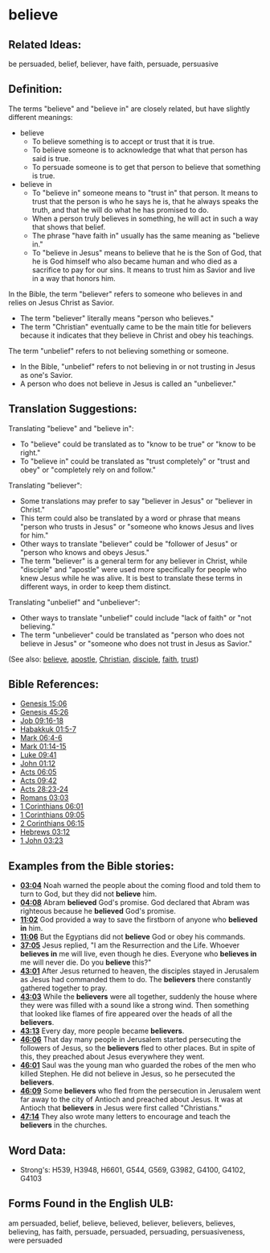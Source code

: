 # believe

## Related Ideas:

be persuaded, belief, believer, have faith, persuade, persuasive

## Definition:

The terms "believe" and "believe in" are closely related, but have slightly different meanings:

* believe
  * To believe something is to accept or trust that it is true.
  * To believe someone is to acknowledge that what that person has said is true.
  * To persuade someone is to get that person to believe that something is true.
* believe in
  * To "believe in" someone means to "trust in" that person. It means to trust that the person is who he says he is, that he always speaks the truth, and that he will do what he has promised to do.
  * When a person truly believes in something, he will act in such a way that shows that belief.
  * The phrase "have faith in" usually has the same meaning as "believe in."
  * To "believe in Jesus" means to believe that he is the Son of God, that he is God himself who also became human and who died as a sacrifice to pay for our sins. It means to trust him as Savior and live in a way that honors him.

In the Bible, the term "believer" refers to someone who believes in and relies on Jesus Christ as Savior.

* The term "believer" literally means "person who believes."
* The term "Christian" eventually came to be the main title for believers because it indicates that they believe in Christ and obey his teachings.

The term "unbelief" refers to not believing something or someone.

* In the Bible, "unbelief" refers to not believing in or not trusting in Jesus as one's Savior.
* A person who does not believe in Jesus is called an "unbeliever."

## Translation Suggestions:

Translating "believe" and "believe in":

* To "believe" could be translated as to "know to be true" or "know to be right."
* To "believe in" could be translated as "trust completely" or "trust and obey" or "completely rely on and follow."

Translating "believer":

* Some translations may prefer to say "believer in Jesus" or "believer in Christ."
* This term could also be translated by a word or phrase that means "person who trusts in Jesus" or "someone who knows Jesus and lives for him."
* Other ways to translate "believer" could be "follower of Jesus" or "person who knows and obeys Jesus."
* The term "believer" is a general term for any believer in Christ, while "disciple" and "apostle" were used more specifically for people who knew Jesus while he was alive. It is best to translate these terms in different ways, in order to keep them distinct.

Translating "unbelief" and "unbeliever":

* Other ways to translate "unbelief" could include "lack of faith" or "not believing."
* The term "unbeliever" could be translated as "person who does not believe in Jesus" or "someone who does not trust in Jesus as Savior."

(See also: [believe](../kt/believe.md), [apostle](../kt/apostle.md), [Christian](../kt/christian.md), [disciple](../kt/disciple.md), [faith](../kt/faith.md), [trust](../kt/trust.md))

## Bible References:

* [Genesis 15:06](rc://en/tn/help/gen/15/06)
* [Genesis 45:26](rc://en/tn/help/gen/45/26)
* [Job 09:16-18](rc://en/tn/help/job/09/16)
* [Habakkuk 01:5-7](rc://en/tn/help/hab/01/05)
* [Mark 06:4-6](rc://en/tn/help/mrk/06/04)
* [Mark 01:14-15](rc://en/tn/help/mrk/01/14)
* [Luke 09:41](rc://en/tn/help/luk/09/41)
* [John 01:12](rc://en/tn/help/jhn/01/12)
* [Acts 06:05](rc://en/tn/help/act/06/05)
* [Acts 09:42](rc://en/tn/help/act/09/42)
* [Acts 28:23-24](rc://en/tn/help/act/28/23)
* [Romans 03:03](rc://en/tn/help/rom/03/03)
* [1 Corinthians 06:01](rc://en/tn/help/1co/06/01)
* [1 Corinthians 09:05](rc://en/tn/help/1co/09/05)
* [2 Corinthians 06:15](rc://en/tn/help/2co/06/15)
* [Hebrews 03:12](rc://en/tn/help/heb/03/12)
* [1 John 03:23](rc://en/tn/help/1jn/03/23)

## Examples from the Bible stories:

* __[03:04](rc://en/tn/help/obs/03/04)__ Noah warned the people about the coming flood and told them to turn to God, but they did not __believe__ him.
* __[04:08](rc://en/tn/help/obs/04/08)__ Abram __believed__ God's promise. God declared that Abram was righteous because he __believed__ God's promise.
* __[11:02](rc://en/tn/help/obs/11/02)__ God provided a way to save the firstborn of anyone who __believed in__ him.
* __[11:06](rc://en/tn/help/obs/11/06)__ But the Egyptians did not __believe__ God or obey his commands.
* __[37:05](rc://en/tn/help/obs/37/05)__ Jesus replied, "I am the Resurrection and the Life. Whoever __believes in__ me will live, even though he dies. Everyone who __believes in__ me will never die. Do you __believe__ this?"
* __[43:01](rc://en/tn/help/obs/43/01)__ After Jesus returned to heaven, the disciples stayed in Jerusalem as Jesus had commanded them to do. The __believers__ there constantly gathered together to pray.
* __[43:03](rc://en/tn/help/obs/43/03)__ While the __believers__ were all together, suddenly the house where they were was filled with a sound like a strong wind. Then something that looked like flames of fire appeared over the heads of all the __believers__.
* __[43:13](rc://en/tn/help/obs/43/13)__ Every day, more people became __believers__.
* __[46:06](rc://en/tn/help/obs/46/06)__ That day many people in Jerusalem started persecuting the followers of Jesus, so the __believers__ fled to other places. But in spite of this, they preached about Jesus everywhere they went.
* __[46:01](rc://en/tn/help/obs/46/01)__ Saul was the young man who guarded the robes of the men who killed Stephen. He did not believe in Jesus, so he persecuted the __believers__.
* __[46:09](rc://en/tn/help/obs/46/09)__ Some __believers__ who fled from the persecution in Jerusalem went far away to the city of Antioch and preached about Jesus. It was at Antioch that __believers__ in Jesus were first called "Christians."
* __[47:14](rc://en/tn/help/obs/47/14)__ They also wrote many letters to encourage and teach the __believers__ in the churches.

## Word Data:

* Strong's: H539, H3948, H6601, G544, G569, G3982, G4100, G4102, G4103

## Forms Found in the English ULB:

am persuaded, belief, believe, believed, believer, believers, believes, believing, has faith, persuade, persuaded, persuading, persuasiveness, were persuaded
